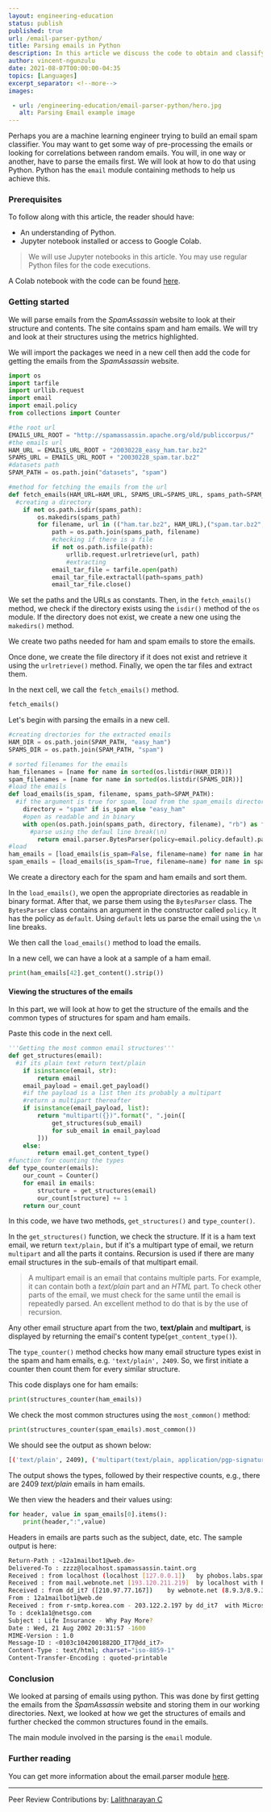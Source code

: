 ```yaml
---
layout: engineering-education
status: publish
published: true
url: /email-parser-python/
title: Parsing emails in Python
description: In this article we discuss the code to obtain and classify emails as spam or ham.   
author: vincent-ngunzulu
date: 2021-08-07T00:00:00-04:35
topics: [Languages]
excerpt_separator: <!--more-->
images:

 - url: /engineering-education/email-parser-python/hero.jpg
   alt: Parsing Email example image
---
```

Perhaps you are a machine learning engineer trying to build an email spam classifier. You may want to get some way of pre-processing the emails or looking for correlations between random emails. You will, in one way or another, have to parse the emails first. We will look at how to do that using Python. Python has the `email` module containing methods to help us achieve this.

### Prerequisites

To follow along with this article, the reader should have:
- An understanding of Python.
- Jupyter notebook installed or access to Google Colab.

> We will use Jupyter notebooks in this article. You may use regular Python files for the code executions.

A Colab notebook with the code can be found [here](https://colab.research.google.com/drive/1nDz58G4cDukqukOlPRVST-jKBK0AyMwa?usp=sharing).

### Getting started

We will parse emails from the _SpamAssassin_ website to look at their structure and contents. The site contains spam and ham emails. We will try and look at their structures using the metrics highlighted. 

We will import the packages we need in a new cell then add the code for getting the emails from the _SpamAssassin_ website.

```python
import os
import tarfile
import urllib.request
import email
import email.policy
from collections import Counter

#the root url
EMAILS_URL_ROOT = "http://spamassassin.apache.org/old/publiccorpus/"
#the emails url
HAM_URL = EMAILS_URL_ROOT + "20030228_easy_ham.tar.bz2"
SPAMS_URL = EMAILS_URL_ROOT + "20030228_spam.tar.bz2"
#datasets path
SPAM_PATH = os.path.join("datasets", "spam")

#method for fetching the emails from the url
def fetch_emails(HAM_URL=HAM_URL, SPAMS_URL=SPAMS_URL, spams_path=SPAM_PATH):
  #creating a directory
    if not os.path.isdir(spams_path):
        os.makedirs(spams_path)
        for filename, url in (("ham.tar.bz2", HAM_URL),("spam.tar.bz2", SPAMS_URL)):
            path = os.path.join(spams_path, filename)
            #checking if there is a file
            if not os.path.isfile(path):
                urllib.request.urlretrieve(url, path)
                #extracting
            email_tar_file = tarfile.open(path)
            email_tar_file.extractall(path=spams_path)
            email_tar_file.close()
```
We set the paths and the URLs as constants. Then, in the `fetch_emails()` method, we check if the directory exists using the `isdir()` method of the `os` module. If the directory does not exist, we create a new one using the `makedirs()` method.
 
We create two paths needed for ham and spam emails to store the emails.
 
Once done, we create the file directory if it does not exist and retrieve it using the `urlretrieve()` method. Finally, we open the tar files and extract them.

In the next cell, we call the `fetch_emails()` method.

 ```python
fetch_emails()
 ```

Let's begin with parsing the emails in a new cell.

```python
#creating drectories for the extracted emails
HAM_DIR = os.path.join(SPAM_PATH, "easy_ham")
SPAMS_DIR = os.path.join(SPAM_PATH, "spam")

# sorted filenames for the emails
ham_filenames = [name for name in sorted(os.listdir(HAM_DIR))]
spam_filenames = [name for name in sorted(os.listdir(SPAMS_DIR))]
#load the emails
def load_emails(is_spam, filename, spams_path=SPAM_PATH):
  #if the argument is true for spam, load from the spam_emails directory and vice versa
    directory = "spam" if is_spam else "easy_ham"
    #open as readable and in binary
    with open(os.path.join(spams_path, directory, filename), "rb") as f:
      #parse using the defaul line break(\n)
        return email.parser.BytesParser(policy=email.policy.default).parse(f)
#load
ham_emails = [load_emails(is_spam=False, filename=name) for name in ham_filenames]
spam_emails = [load_emails(is_spam=True, filename=name) for name in spam_filenames]
```

We create a directory each for the spam and ham emails and sort them.

In the `load_emails()`, we open the appropriate directories as readable in binary format. After that, we parse them using the `BytesParser` class. The `BytesParser` class contains an argument in the constructor called `policy`. It has the policy as `default`. Using `default` lets us parse the email using the `\n` line breaks.

We then call the `load_emails()` method to load the emails.

In a new cell, we can have a look at a sample of a ham email. 

```python
print(ham_emails[42].get_content().strip())
```

#### Viewing the structures of the emails

In this part, we will look at how to get the structure of the emails and the common types of structures for spam and ham emails.

Paste this code in the next cell.

```python
'''Getting the most common email structures'''
def get_structures(email):
  #if its plain text return text/plain
    if isinstance(email, str):
        return email
    email_payload = email.get_payload()
    #if the payload is a list then its probably a multipart
    #return a multipart thereafter
    if isinstance(email_payload, list):
        return "multipart({})".format(", ".join([
            get_structures(sub_email)
            for sub_email in email_payload
        ]))
    else:
        return email.get_content_type()
#function for counting the types
def type_counter(emails):
    our_count = Counter()
    for email in emails:
        structure = get_structures(email)
        our_count[structure] += 1
    return our_count
```

In this code, we have two methods, `get_structures()` and `type_counter()`.

In the `get_structures()` function, we check the structure. If it is a ham text email, we return `text/plain,` but if it's a multipart type of email, we return `multipart` and all the parts it contains. Recursion is used if there are many email structures in the sub-emails of that multipart email.

> A multipart email is an email that contains multiple parts. For example, it can contain both a *text/plain* part and an *HTML* part. To check other parts of the email, we must check for the same until the email is repeatedly parsed. An excellent method to do that is by the use of recursion.

Any other email structure apart from the two, **text/plain** and **multipart**, is displayed by returning the email's content type(`get_content_type()`).

The `type_counter()` method checks how many email structure types exist in the spam and ham emails, e.g. `'text/plain', 2409`. So, we first initiate a counter then count them for every similar structure.

This code displays one for ham emails:

```python
print(structures_counter(ham_emails))
```

We check the most common structures using the `most_common()` method:

```python
print(structures_counter(spam_emails).most_common())
```
We should see the output as shown below:

```bash
[('text/plain', 2409), ('multipart(text/plain, application/pgp-signature)', 66), ('multipart(text/plain, text/html)', 8), ('multipart(text/plain, text/plain)', 4), ('multipart(text/plain)', 3), ('multipart(text/plain, application/octet-stream)', 2), ('multipart(text/plain, text/enriched)', 1), ('multipart(text/plain, application/ms-tnef, text/plain)', 1), ('multipart(multipart(text/plain, text/plain, text/plain), application/pgp-signature)', 1), ('multipart(text/plain, video/mng)', 1), ('multipart(text/plain, multipart(text/plain))', 1), ('multipart(text/plain, application/x-pkcs7-signature)', 1), ('multipart(text/plain, multipart(text/plain, text/plain), text/rfc822-headers)', 1), ('multipart(text/plain, multipart(text/plain, text/plain), multipart(multipart(text/plain, application/x-pkcs7-signature)))', 1), ('multipart(text/plain, application/x-java-applet)', 1)]
```

The output shows the types, followed by their respective counts, e.g., there are 2409 *text/plain* emails in ham emails.

We then view the headers and their values using:

```python
for header, value in spam_emails[0].items():
    print(header,":",value)
```
Headers in emails are parts such as the subject, date, etc. The sample output is here:

```bash
Return-Path : <12a1mailbot1@web.de>
Delivered-To : zzzz@localhost.spamassassin.taint.org
Received : from localhost (localhost [127.0.0.1])   by phobos.labs.spamassassin.taint.org (Postfix) with ESMTP id 136B943C32    for <zzzz@localhost>; Thu, 22 Aug 2002 08:17:21 -0400 (EDT)
Received : from mail.webnote.net [193.120.211.219]  by localhost with POP3 (fetchmail-5.9.0)    for zzzz@localhost (single-drop); Thu, 22 Aug 2002 13:17:21 +0100 (IST)
Received : from dd_it7 ([210.97.77.167])    by webnote.net (8.9.3/8.9.3) with ESMTP id NAA04623 for <zzzz@spamassassin.taint.org>; Thu, 22 Aug 2002 13:09:41 +0100
From : 12a1mailbot1@web.de
Received : from r-smtp.korea.com - 203.122.2.197 by dd_it7  with Microsoft SMTPSVC(5.5.1775.675.6);  Sat, 24 Aug 2002 09:42:10 +0900
To : dcek1a1@netsgo.com
Subject : Life Insurance - Why Pay More?
Date : Wed, 21 Aug 2002 20:31:57 -1600
MIME-Version : 1.0
Message-ID : <0103c1042001882DD_IT7@dd_it7>
Content-Type : text/html; charset="iso-8859-1"
Content-Transfer-Encoding : quoted-printable
```

### Conclusion

We looked at parsing of emails using python. This was done by first getting the emails from the _SpamAssassin_ website and storing them in our working directories. Next, we looked at how we get the structures of emails and further checked the common structures found in the emails.

The main module involved in the parsing is the `email` module.

### Further reading

You can get more information about the email.parser module [here](https://docs.python.org/3/library/email.parser.html#module-email.parser).

---
Peer Review Contributions by: [Lalithnarayan C](/engineering-education/authors/lalithnarayan-c/)